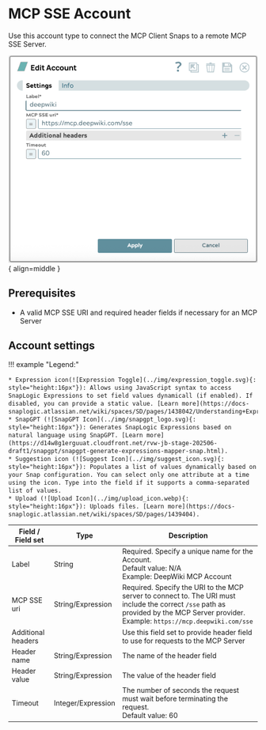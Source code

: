# MCP SSE Account

Use this account type to connect the MCP Client Snaps to a remote MCP SSE Server. 

![MCP SSE Account screenshot](../img/mcp-sse-account.png){ align=middle }

## Prerequisites

* A valid MCP SSE URI and required header fields if necessary for an MCP Server

## Account settings

!!! example "Legend:"

    * Expression icon(![Expression Toggle](../img/expression_toggle.svg){: style="height:16px"}): Allows using JavaScript syntax to access SnapLogic Expressions to set field values dynamicall (if enabled). If disabled, you can provide a static value. [Learn more](https://docs-snaplogic.atlassian.net/wiki/spaces/SD/pages/1438042/Understanding+Expressions+in+SnapLogic).
    * SnapGPT (![SnapGPT Icon](../img/snapgpt_logo.svg){: style="height:16px"}): Generates SnapLogic Expressions based on natural language using SnapGPT. [Learn more](https://d14w8g1erguuat.cloudfront.net/rvw-jb-stage-202506-draft1/snapgpt/snapgpt-generate-expressions-mapper-snap.html).
    * Suggestion icon (![Suggest Icon](../img/suggest_icon.svg){: style="height:16px"}): Populates a list of values dynamically based on your Snap configuration. You can select only one attribute at a time using the icon. Type into the field if it supports a comma-separated list of values.
    * Upload (![Upload Icon](../img/upload_icon.webp){: style="height:16px"}): Uploads files. [Learn more](https://docs-snaplogic.atlassian.net/wiki/spaces/SD/pages/1439404).

| Field / Field set | Type | Description |
| ----------------- | ---- | ----------- |
| Label | String | Required. Specify a unique name for the Account.<br/>Default value: N/A<br/>Example: DeepWiki MCP Account |
| MCP SSE uri | String/Expression | Required. Specify the URI to the MCP server to connect to. The URI must include the correct `/sse` path as provided by the MCP Server provider. <br/>Example: `https://mcp.deepwiki.com/sse` |
| Additional headers |  |Use this field set to provide header field to use for requests to the MCP Server|
| Header name | String/Expression | The name of the header field |
| Header value | String/Expression | The value of the header field|
| Timeout | Integer/Expression | The number of seconds the request must wait before terminating the request. <br/>Default value: 60|